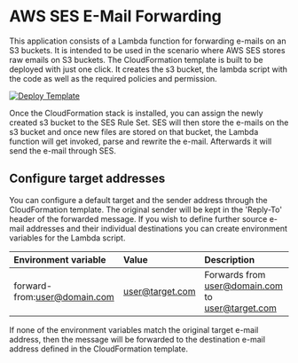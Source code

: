 # AWS SES E-Mail Forwarding

This application consists of a Lambda function for forwarding e-mails on an S3 buckets. It is intended to be used in the scenario where AWS SES stores raw emails on S3 buckets. The CloudFormation template is built to be deployed with just one click. It creates the s3 bucket, the lambda script with the code as well as the required policies and permission.

<a href="https://console.aws.amazon.com/cloudformation/home?region=eu-west-1#/stacks/new?stackName=aws-ses-mail-forward&templateURL=https%3A%2F%2Fraw.githubusercontent.com%2Fjankammerath%2Faws-ses-email-forward%2Fmaster%2Ftemplate.yaml">
    <img src="https://s3.amazonaws.com/cloudformation-examples/cloudformation-launch-stack.png" alt="Deploy Template" />
</a>

Once the CloudFormation stack is installed, you can assign the newly created s3 bucket to the SES Rule Set. SES will then store the e-mails on the s3 bucket and once new files are stored on that bucket, the Lambda function will get invoked, parse and rewrite the e-mail. Afterwards it will send the e-mail through SES.

## Configure target addresses

You can configure a default target and the sender address through the CloudFormation template. The original sender will be kept in the 'Reply-To' header of the forwarded message. If you wish to define further source e-mail addresses and their individual destinations you can create environment variables for the Lambda script.

| Environment variable           | Value               | Description                                           |
| :------------------------------|:--------------------|:------------------------------------------------------|
| forward-from:user@domain.com   | user@target.com     | Forwards from user@domain.com to user@target.com      |

If none of the environment variables match the original target e-mail address, then the message will be forwarded to the destination e-mail address defined in the CloudFormation template.